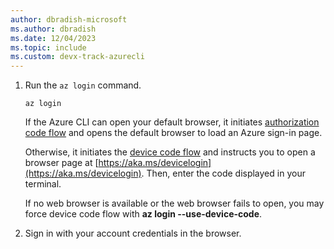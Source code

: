 ```yaml
---
author: dbradish-microsoft
ms.author: dbradish
ms.date: 12/04/2023
ms.topic: include
ms.custom: devx-track-azurecli
---
```

1. Run the `az login` command.

    ```azurecli-interactive
    az login
    ```

    If the Azure CLI can open your default browser, it initiates [authorization code flow](/azure/active-directory/develop/v2-oauth2-auth-code-flow) and opens the default browser to load an Azure sign-in page.

    Otherwise, it initiates the [device code flow](/azure/active-directory/develop/v2-oauth2-device-code) and instructs you to open a browser page at [https://aka.ms/devicelogin](https://aka.ms/devicelogin).  Then, enter the code displayed in your terminal.

    If no web browser is available or the web browser fails to open, you may force device code flow with **az login --use-device-code**.

2. Sign in with your account credentials in the browser.

